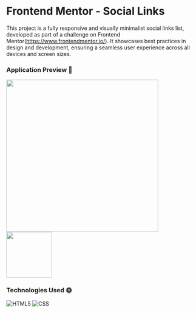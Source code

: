# Frontend Mentor - Social Links
This project is a fully responsive and visually minimalist social links list, developed as part of a challenge on Frontend Mentor(https://www.frontendmentor.io/). It showcases best practices in design and development, ensuring a seamless user experience across all devices and screen sizes.

### Application Preview 📸
<img src="https://github.com/user-attachments/assets/29cf1d25-44c3-44a7-b316-9e6d39c2f108" width="400">
<img src="https://github.com/user-attachments/assets/8388c367-f0f8-4564-b740-40da5b749ea1" width="120">

### Technologies Used 🌞
 ![HTML5](https://img.shields.io/badge/html5-%23E34F26.svg?style=for-the-badge&logo=html5&logoColor=white) ![CSS](https://img.shields.io/badge/CSS-%231572B6.svg?style=for-the-badge&logo=css3&logoColor=white)
